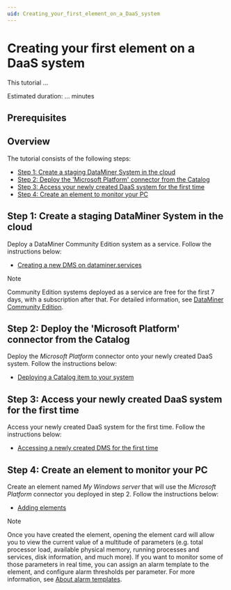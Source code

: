```yaml
---
uid: Creating_your_first_element_on_a_DaaS_system
---
```


# Creating your first element on a DaaS system

This tutorial ...

Estimated duration: ... minutes

## Prerequisites

## Overview

The tutorial consists of the following steps:

- [Step 1: Create a staging DataMiner System in the cloud](#step-1-create-a-staging-dataminer-system-in-the-cloud)
- [Step 2: Deploy the 'Microsoft Platform' connector from the Catalog](#step-2-deploy-the-microsoft-platform-connector-from-the-catalog)
- [Step 3: Access your newly created DaaS system for the first time](#step-3-access-your-newly-created-daas-system-for-the-first-time)
- [Step 4: Create an element to monitor your PC](#step-4-create-an-element-to-monitor-your-pc)

## Step 1: Create a staging DataMiner System in the cloud

Deploy a DataMiner Community Edition system as a service. Follow the instructions below:

- [Creating a new DMS on dataminer.services](xref:Creating_a_DMS_on_dataminer_services)

> [!NOTE]
> Community Edition systems deployed as a service are free for the first 7 days, with a subscription after that. For detailed information,
see [DataMiner Community Edition](xref:Pricing_Commercial_Models#dataminer-community-edition).

## Step 2: Deploy the 'Microsoft Platform' connector from the Catalog

Deploy the *Microsoft Platform* connector onto your newly created DaaS system. Follow the instructions below:

- [Deploying a Catalog item to your system](xref:Deploying_a_catalog_item)

## Step 3: Access your newly created DaaS system for the first time

Access your newly created DaaS system for the first time. Follow the instructions below:

- [Accessing a newly created DMS for the first time](xref:Accessing_a_new_DMS)

## Step 4: Create an element to monitor your PC

Create an element named *My Windows server* that will use the *Microsoft Platform* connector you deployed in step 2. Follow the instructions below:

- [Adding elements](xref:Adding_elements)

> [!NOTE]
> Once you have created the element, opening the element card will allow you to view the current value of a multitude of parameters (e.g. total processor load, available physical memory, running processes and services, disk information, and much more).
> If you want to monitor some of those parameters in real time, you can assign an alarm template to the element, and configure alarm thresholds per parameter. For more information, see [About alarm templates](xref:About_alarm_templates).
